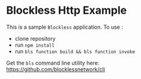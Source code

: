 # Blockless Http Example

This is a sample `Blockless` application. To use :

- clone repository
- run `npm install`
- run `bls function build && bls function invoke`

Get the `bls` command line utility here: https://github.com/blocklessnetwork/cli